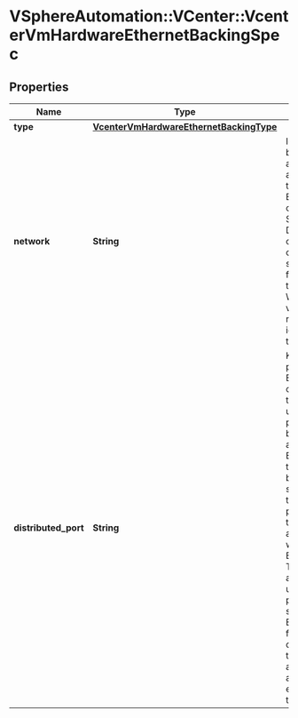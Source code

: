 # VSphereAutomation::VCenter::VcenterVmHardwareEthernetBackingSpec

## Properties
Name | Type | Description | Notes
------------ | ------------- | ------------- | -------------
**type** | [**VcenterVmHardwareEthernetBackingType**](VcenterVmHardwareEthernetBackingType.md) |  | 
**network** | **String** | Identifier of the network that backs the virtual Ethernet adapter. This field is optional and it is only relevant when the value of Ethernet.BackingSpec.type is one of STANDARD_PORTGROUP, DISTRIBUTED_PORTGROUP, or OPAQUE_NETWORK. When clients pass a value of this structure as a parameter, the field must be an identifier for the resource type: Network. When operations return a value of this structure as a result, the field will be an identifier for the resource type: Network. | [optional] 
**distributed_port** | **String** | Key of the distributed virtual port that backs the virtual Ethernet adapter. Depending on the type of the Portgroup, the port may be specified using this field. If the portgroup type is early-binding (also known as static), a port is assigned when the Ethernet adapter is configured to use the port. The port may be either automatically or specifically assigned based on the value of this field. If the portgroup type is ephemeral, the port is created and assigned to a virtual machine when it is powered on and the Ethernet adapter is connected. This field cannot be specified as no free ports exist before use. May be used to specify a port when the network specified on the Ethernet.BackingSpec.network field is a static or early binding distributed portgroup. If unset, the port will be automatically assigned to the Ethernet adapter based on the policy embodied by the portgroup type. | [optional] 


